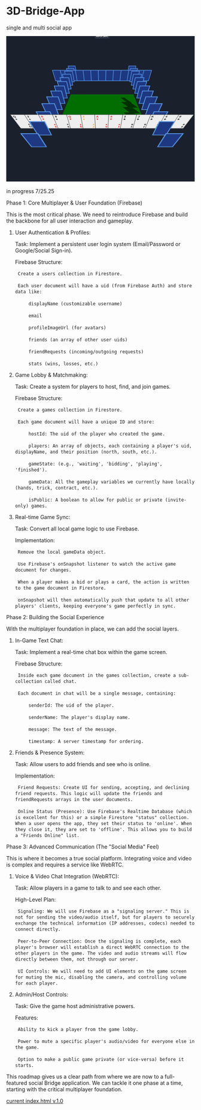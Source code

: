 # 3D-Bridge-App
single and multi social app


![image](./3D-Bridge-Game-(Offline).png)


in progress
7/25.25

Phase 1: Core Multiplayer & User Foundation (Firebase)

This is the most critical phase. We need to reintroduce Firebase and build the backbone for all user interaction and gameplay.

1. User Authentication & Profiles:

    Task: Implement a persistent user login system (Email/Password or Google/Social Sign-in).

    Firebase Structure:

        Create a users collection in Firestore.

        Each user document will have a uid (from Firebase Auth) and store data like:

            displayName (customizable username)

            email

            profileImageUrl (for avatars)

            friends (an array of other user uids)

            friendRequests (incoming/outgoing requests)

            stats (wins, losses, etc.)

2. Game Lobby & Matchmaking:

    Task: Create a system for players to host, find, and join games.

    Firebase Structure:

        Create a games collection in Firestore.

        Each game document will have a unique ID and store:

            hostId: The uid of the player who created the game.

            players: An array of objects, each containing a player's uid, displayName, and their position (north, south, etc.).

            gameState: (e.g., 'waiting', 'bidding', 'playing', 'finished').

            gameData: All the gameplay variables we currently have locally (hands, trick, contract, etc.).

            isPublic: A boolean to allow for public or private (invite-only) games.

3. Real-time Game Sync:

    Task: Convert all local game logic to use Firebase.

    Implementation:

        Remove the local gameData object.

        Use Firebase's onSnapshot listener to watch the active game document for changes.

        When a player makes a bid or plays a card, the action is written to the game document in Firestore.

        onSnapshot will then automatically push that update to all other players' clients, keeping everyone's game perfectly in sync.

Phase 2: Building the Social Experience

With the multiplayer foundation in place, we can add the social layers.

1. In-Game Text Chat:

    Task: Implement a real-time chat box within the game screen.

    Firebase Structure:

        Inside each game document in the games collection, create a sub-collection called chat.

        Each document in chat will be a single message, containing:

            senderId: The uid of the player.

            senderName: The player's display name.

            message: The text of the message.

            timestamp: A server timestamp for ordering.

2. Friends & Presence System:

    Task: Allow users to add friends and see who is online.

    Implementation:

        Friend Requests: Create UI for sending, accepting, and declining friend requests. This logic will update the friends and friendRequests arrays in the user documents.

        Online Status (Presence): Use Firebase's Realtime Database (which is excellent for this) or a simple Firestore "status" collection. When a user opens the app, they set their status to 'online'. When they close it, they are set to 'offline'. This allows you to build a "Friends Online" list.

Phase 3: Advanced Communication (The "Social Media" Feel)

This is where it becomes a true social platform. Integrating voice and video is complex and requires a service like WebRTC.

1. Voice & Video Chat Integration (WebRTC):

    Task: Allow players in a game to talk to and see each other.

    High-Level Plan:

        Signaling: We will use Firebase as a "signaling server." This is not for sending the video/audio itself, but for players to securely exchange the technical information (IP addresses, codecs) needed to connect directly.

        Peer-to-Peer Connection: Once the signaling is complete, each player's browser will establish a direct WebRTC connection to the other players in the game. The video and audio streams will flow directly between them, not through our server.

        UI Controls: We will need to add UI elements on the game screen for muting the mic, disabling the camera, and controlling volume for each player.

2. Admin/Host Controls:

    Task: Give the game host administrative powers.

    Features:

        Ability to kick a player from the game lobby.

        Power to mute a specific player's audio/video for everyone else in the game.

        Option to make a public game private (or vice-versa) before it starts.

This roadmap gives us a clear path from where we are now to a full-featured social Bridge application. We can tackle it one phase at a time, starting with the critical multiplayer foundation.

[current index.html v.1.0](https://pdragonlabs.github.io/3D-Bridge-App/)
